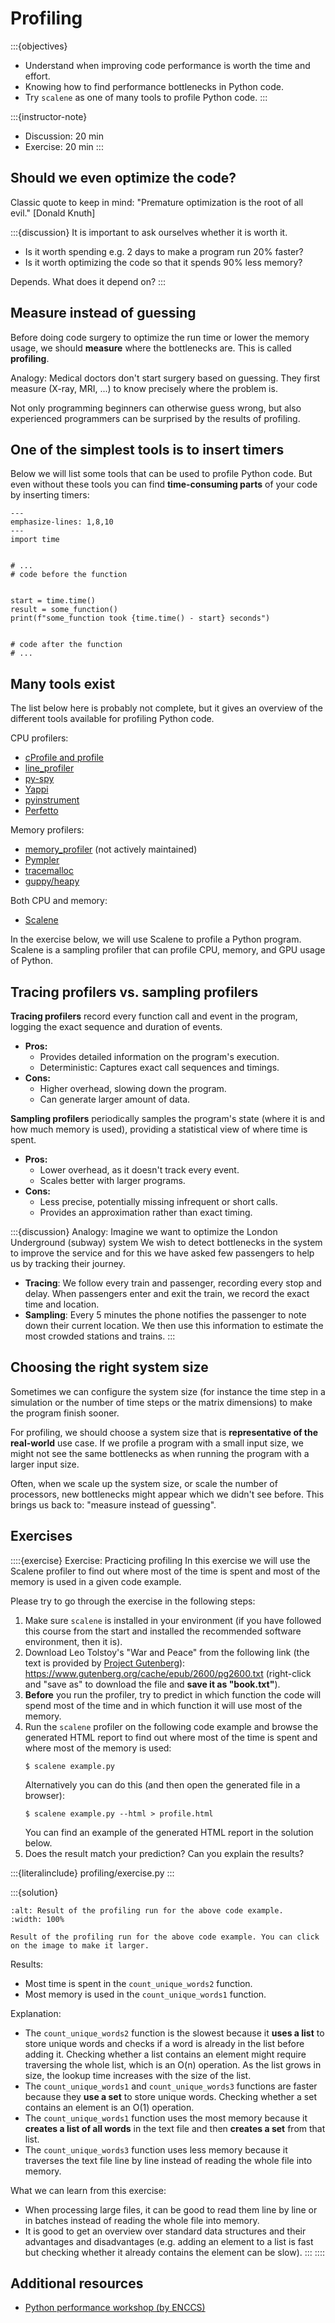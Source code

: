 # Profiling

:::{objectives}
- Understand when improving code performance is worth the time and effort.
- Knowing how to find performance bottlenecks in Python code.
- Try `scalene` as one of many tools to profile Python code.
:::

:::{instructor-note}
- Discussion: 20 min
- Exercise: 20 min
:::


## Should we even optimize the code?

Classic quote to keep in mind: "Premature optimization is the root of all evil." [Donald Knuth]

:::{discussion}
It is important to ask ourselves whether it is worth it.
- Is it worth spending e.g. 2 days to make a program run 20% faster?
- Is it worth optimizing the code so that it spends 90% less memory?

Depends. What does it depend on?
:::


## Measure instead of guessing

Before doing code surgery to optimize the run time or lower the memory usage,
we should **measure** where the bottlenecks are. This is called **profiling**.

Analogy: Medical doctors don't start surgery based on guessing. They first measure
(X-ray, MRI, ...) to know precisely where the problem is.

Not only programming beginners can otherwise guess wrong, but also experienced
programmers can be surprised by the results of profiling.


## One of the simplest tools is to insert timers

Below we will list some tools that can be used to profile Python code.
But even without these tools you can find **time-consuming parts** of your code
by inserting timers:



```{code-block} python
---
emphasize-lines: 1,8,10
---
import time


# ...
# code before the function


start = time.time()
result = some_function()
print(f"some_function took {time.time() - start} seconds")


# code after the function
# ...
```


## Many tools exist

The list below here is probably not complete, but it gives an overview of the
different tools available for profiling Python code.

CPU profilers:
- [cProfile and profile](https://docs.python.org/3/library/profile.html)
- [line_profiler](https://kernprof.readthedocs.io/)
- [py-spy](https://github.com/benfred/py-spy)
- [Yappi](https://github.com/sumerc/yappi)
- [pyinstrument](https://pyinstrument.readthedocs.io/)
- [Perfetto](https://perfetto.dev/docs/analysis/trace-processor-python)

Memory profilers:
- [memory_profiler](https://pypi.org/project/memory-profiler/) (not actively maintained)
- [Pympler](https://pympler.readthedocs.io/)
- [tracemalloc](https://docs.python.org/3/library/tracemalloc.html)
- [guppy/heapy](https://github.com/zhuyifei1999/guppy3/)

Both CPU and memory:
- [Scalene](https://github.com/plasma-umass/scalene)

In the exercise below, we will use Scalene to profile a Python program. Scalene
is a sampling profiler that can profile CPU, memory, and GPU usage of Python.


## Tracing profilers vs. sampling profilers

**Tracing profilers** record every function call and event in the program,
logging the exact sequence and duration of events.
- **Pros:**
  - Provides detailed information on the program's execution.
  - Deterministic: Captures exact call sequences and timings.
- **Cons:**
  - Higher overhead, slowing down the program.
  - Can generate larger amount of data.

**Sampling profilers** periodically samples the program's state (where it is
and how much memory is used), providing a statistical view of where time is
spent.
- **Pros:**
  - Lower overhead, as it doesn't track every event.
  - Scales better with larger programs.
- **Cons:**
  - Less precise, potentially missing infrequent or short calls.
  - Provides an approximation rather than exact timing.

:::{discussion} Analogy: Imagine we want to optimize the London Underground (subway) system
We wish to detect bottlenecks in the system to improve the service and for this we have
asked few passengers to help us by tracking their journey.
- **Tracing**: We follow every train and passenger, recording every stop
  and delay. When passengers enter and exit the train, we record the exact time
  and location.
- **Sampling**: Every 5 minutes the phone notifies the passenger to note
  down their current location. We then use this information to estimate
  the most crowded stations and trains.
:::


## Choosing the right system size

Sometimes we can configure the system size (for instance the time step in a simulation
or the number of time steps or the matrix dimensions) to make the program finish sooner.

For profiling, we should choose a system size that is **representative of the real-world**
use case. If we profile a program with a small input size, we might not see the same
bottlenecks as when running the program with a larger input size.

Often, when we scale up the system size, or scale the number of processors, new bottlenecks
might appear which we didn't see before. This brings us back to: "measure instead of guessing".


## Exercises

::::{exercise} Exercise: Practicing profiling
In this exercise we will use the Scalene profiler to find out where most of the time is spent
and most of the memory is used in a given code example.

Please try to go through the exercise in the following steps:
1. Make sure `scalene` is installed in your environment (if you have followed
   this course from the start and installed the recommended software
   environment, then it is).
1. Download Leo Tolstoy's "War and Peace" from the following link (the text is
   provided by [Project Gutenberg](https://www.gutenberg.org/)):
   <https://www.gutenberg.org/cache/epub/2600/pg2600.txt>
   (right-click and "save as" to download the file and **save it as "book.txt"**).
1. **Before** you run the profiler, try to predict in which function the code
   will spend most of the time and in which function it will use most of the
   memory.
1. Run the `scalene` profiler on the following code example and browse the
   generated HTML report to find out where most of the time is spent and where
   most of the memory is used:
   ```console
   $ scalene example.py
   ```
   Alternatively you can do this (and then open the generated file in a browser):
   ```console
   $ scalene example.py --html > profile.html
   ```
   You can find an example of the generated HTML report in the solution below.
1. Does the result match your prediction? Can you explain the results?

:::{literalinclude} profiling/exercise.py
:::

:::{solution}
  ```{figure} profiling/exercise.png
  :alt: Result of the profiling run for the above code example.
  :width: 100%

  Result of the profiling run for the above code example. You can click on the image to make it larger.
  ```

  Results:
  - Most time is spent in the `count_unique_words2` function.
  - Most memory is used in the `count_unique_words1` function.

  Explanation:
  - The `count_unique_words2` function is the slowest because it **uses a list**
    to store unique words and checks if a word is already in the list before
    adding it.
    Checking whether a list contains an element might require traversing the
    whole list, which is an O(n) operation. As the list grows in size,
    the lookup time increases with the size of the list.
  - The `count_unique_words1` and `count_unique_words3` functions are faster
    because they **use a set** to store unique words.
    Checking whether a set contains an element is an O(1) operation.
  - The `count_unique_words1` function uses the most memory because it **creates
    a list of all words** in the text file and then **creates a set** from that
    list.
  - The `count_unique_words3` function uses less memory because it traverses
    the text file line by line instead of reading the whole file into memory.

  What we can learn from this exercise:
  - When processing large files, it can be good to read them line by line
    or in batches
    instead of reading the whole file into memory.
  - It is good to get an overview over standard data structures and their
    advantages and disadvantages (e.g. adding an element to a list is fast but checking whether
    it already contains the element can be slow).
  :::
::::


## Additional resources

- [Python performance workshop (by ENCCS)](https://enccs.github.io/python-perf/profile/)
